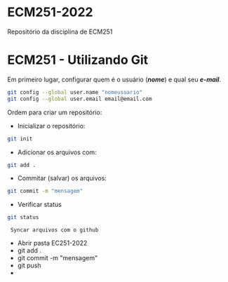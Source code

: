 # ECM251-2022
Repositório da disciplina de ECM251
# ECM251 - Utilizando Git

Em primeiro lugar, configurar quem é o usuário (***nome***) e qual seu ***e-mail***.

```bash
git config --global user.name "nomeusuario"
git config --global user.email email@email.com
```

Ordem para criar um repositório:
- Inicializar o repositório:
```bash
git init
```

- Adicionar os arquivos com:
```bash
git add .
```

- Commitar (salvar) os arquivos: 
```bash
git commit -m "mensagem"
```

- Verificar status
```bash
git status
```


``` Syncar arquivos com o github```
- Abrir pasta EC251-2022
- git add .
- git commit -m "mensagem"
- git push
- 
